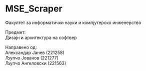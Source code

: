 ﻿# MSE_Scraper

Факултет за информатички науки и компјутерско инженерство
<br />

Предмет:
<br />
Дизаjн и архитектура на софтвер
<br />

Направено од:<br />
  Александар Јанев (221258)<br />
  Љупчо Јованов (221277)<br />
  Љупчо Ангеловски (221563)<br />



